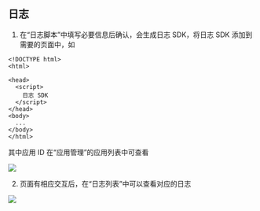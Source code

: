 ## 日志

1. 在“日志脚本”中填写必要信息后确认，会生成日志 SDK，将日志 SDK 添加到需要的页面中，如

```
<!DOCTYPE html>
<html>

<head>
  <script>
    日志 SDK
  </script>
</head>
<body>
  ...
</body>
</html>
```

其中应用 ID 在“应用管理”的应用列表中可查看

![](https://p1-juejin.byteimg.com/tos-cn-i-k3u1fbpfcp/0110c172e8224dd688b4c02c7bb93390~tplv-k3u1fbpfcp-watermark.image)

2. 页面有相应交互后，在“日志列表”中可以查看对应的日志

![](https://p3-juejin.byteimg.com/tos-cn-i-k3u1fbpfcp/bafddbc17851473c834bf5ffb8aafd45~tplv-k3u1fbpfcp-watermark.image)
